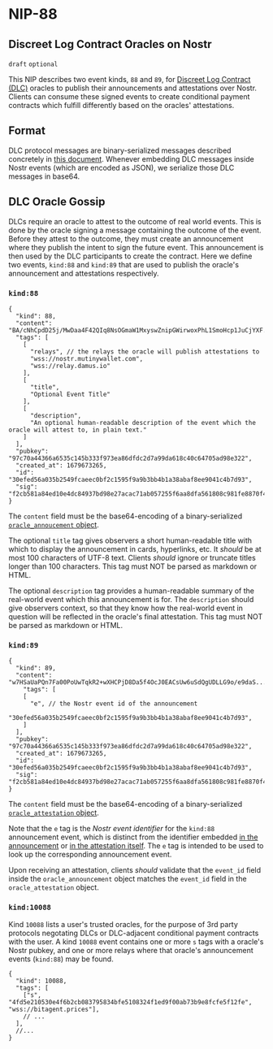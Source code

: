 NIP-88
======

Discreet Log Contract Oracles on Nostr
-----------------

`draft` `optional`

This NIP describes two event kinds, `88` and `89`, for [Discreet Log Contract (DLC)](https://bitcoinops.org/en/topics/discreet-log-contracts/) oracles to publish their announcements and attestations over Nostr. Clients can consume these signed events to create conditional payment contracts which fulfill differently based on the oracles' attestations.

## Format

DLC protocol messages are binary-serialized messages described concretely in [this document](https://github.com/discreetlogcontracts/dlcspecs/blob/master/Messaging.md). Whenever embedding DLC messages inside Nostr events (which are encoded as JSON), we serialize those DLC messages in base64.

## DLC Oracle Gossip

DLCs require an oracle to attest to the outcome of real world events. This is done by the oracle signing a message containing the outcome of the event. Before they attest to the outcome, they must create an announcement where they publish the intent to sign the future event. This announcement is then used by the DLC participants to create the contract. Here we define two events, `kind:88` and `kind:89` that are used to publish the oracle's announcement and attestations respectively.

### `kind:88`

```jsonc
{
  "kind": 88,
  "content": "BA/cNhCpdD25j/MwDaa4F42QIq8NsOGmaW1MxyswZnipGWirwoxPhL1SmoHcp1JuCjYXF...",
  "tags": [
    [
      "relays", // the relays the oracle will publish attestations to
      "wss://nostr.mutinywallet.com",
      "wss://relay.damus.io"
    ],
    [
      "title",
      "Optional Event Title"
    ],
    [
      "description",
      "An optional human-readable description of the event which the oracle will attest to, in plain text."
    ]
  ],
  "pubkey": "97c70a44366a6535c145b333f973ea86dfdc2d7a99da618c40c64705ad98e322",
  "created_at": 1679673265,
  "id": "30efed56a035b2549fcaeec0bf2c1595f9a9b3bb4b1a38abaf8ee9041c4b7d93",
  "sig": "f2cb581a84ed10e4dc84937bd98e27acac71ab057255f6aa8dfa561808c981fe8870f4a03c1e3666784d82a9c802d3704e174371aa13d63e2aeaf24ff5374d9d"
}
```

The `content` field must be the base64-encoding of a binary-serialized [`oracle_annoucement` object](https://github.com/discreetlogcontracts/dlcspecs/blob/master/Messaging.md#the-oracle_annoucement-type).

The optional `title` tag gives observers a short human-readable title with which to display the announcement in cards, hyperlinks, etc. It _should_ be at most 100 characters of UTF-8 text. Clients _should_ ignore or truncate titles longer than 100 characters. This tag must NOT be parsed as markdown or HTML.

The optional `description` tag provides a human-readable summary of the real-world event which this announcement is for. The `description` should give observers context, so that they know how the real-world event in question will be reflected in the oracle's final attestation. This tag must NOT be parsed as markdown or HTML.

### `kind:89`

```jsonc
{
  "kind": 89,
  "content": "w7HSaUaPQn7Fa00PoUwTqkR2+wXHCPjD8Da5f4OcJ0EACsUw6uSdQgUDLLG9o/e9daS...",
    "tags": [
    [
      "e", // the Nostr event id of the announcement
      "30efed56a035b2549fcaeec0bf2c1595f9a9b3bb4b1a38abaf8ee9041c4b7d93",
    ]
  ],
  "pubkey": "97c70a44366a6535c145b333f973ea86dfdc2d7a99da618c40c64705ad98e322",
  "created_at": 1679673265,
  "id": "30efed56a035b2549fcaeec0bf2c1595f9a9b3bb4b1a38abaf8ee9041c4b7d93",
  "sig": "f2cb581a84ed10e4dc84937bd98e27acac71ab057255f6aa8dfa561808c981fe8870f4a03c1e3666784d82a9c802d3704e174371aa13d63e2aeaf24ff5374d9d"
}
```

The `content` field must be the base64-encoding of a binary-serialized [`oracle_attestation` object](https://github.com/discreetlogcontracts/dlcspecs/blob/master/Messaging.md#the-oracle_attestation-type).

Note that the `e` tag is the _Nostr event identifier_ for the `kind:88` announcement event, which is distinct from the identifier embedded [in the announcement](https://github.com/discreetlogcontracts/dlcspecs/blob/master/Messaging.md#oracle_event) or [in the attestation itself](https://github.com/discreetlogcontracts/dlcspecs/blob/master/Messaging.md#oracle_attestation). The `e` tag is intended to be used to look up the corresponding announcement event.

Upon receiving an attestation, clients _should_ validate that the `event_id` field inside the `oracle_announcement` object matches the `event_id` field in the `oracle_attestation` object.


### `kind:10088`

Kind `10088` lists a user's trusted oracles, for the purpose of 3rd party protocols negotating DLCs or DLC-adjacent conditional payment contracts with the user. A kind `10088` event contains one or more `s` tags with a oracle's Nostr pubkey, and one or more relays where that oracle's announcement events (`kind:88`) may be found.

```jsonc
{
  "kind": 10088,
  "tags": [
    ["s", "4fd5e210530e4f6b2cb083795834bfe5108324f1ed9f00ab73b9e8fcfe5f12fe", "wss://bitagent.prices"],
    // ...
  ],
  //...
}
```
